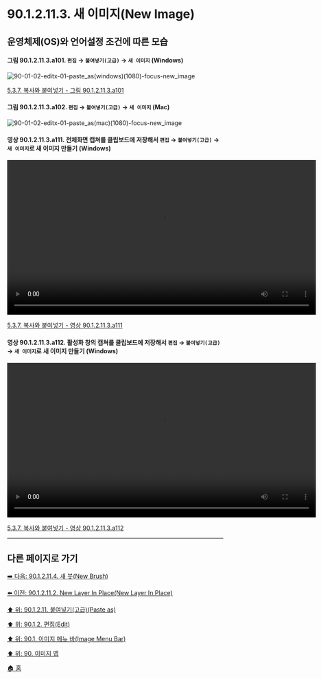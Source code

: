 # 90.1.2.11.3. 새 이미지(New Image)
## 운영체제(OS)와 언어설정 조건에 따른 모습

<a id="90-01-02-11-03-a101"></a>

#### 그림 90.1.2.11.3.a101. `편집` → `붙여넣기(고급)` → `새 이미지` (Windows)
![90-01-02-editx-01-paste_as(windows)(1080)-focus-new_image](https://github.com/wonder13662/gimp/assets/15767104/df554206-b47d-4f48-ab03-03e3202bb3be)

[5.3.7. 복사와 붙여넣기 - 그림 90.1.2.11.3.a101](./05-03-07-copy-and-paste.md#90-01-02-11-03-a101)

<a id="90-01-02-11-03-a102"></a>

#### 그림 90.1.2.11.3.a102. `편집` → `붙여넣기(고급)` → `새 이미지` (Mac)
![90-01-02-editx-01-paste_as(mac)(1080)-focus-new_image](https://github.com/wonder13662/gimp/assets/15767104/f6f9d8db-952f-4b64-8648-180986ca3186)

<a id="90-01-02-11-03-a111"></a>

#### 영상 90.1.2.11.3.a111. 전체화면 캡쳐를 클립보드에 저장해서 `편집` → `붙여넣기(고급)` → `새 이미지`로 새 이미지 만들기 (Windows)
<video controls="controls" width="720" src="https://github.com/wonder13662/gimp/assets/15767104/43c58bd8-aecd-4bb0-804e-459532ad2f88"></video>

[5.3.7. 복사와 붙여넣기 - 영상 90.1.2.11.3.a111](./05-03-07-copy-and-paste.md#90-01-02-11-03-a111)

<a id="90-01-02-11-03-a112"></a>

#### 영상 90.1.2.11.3.a112. 활성화 창의 캡쳐를 클립보드에 저장해서 `편집` → `붙여넣기(고급)` → `새 이미지`로 새 이미지 만들기 (Windows)
<video controls="controls" width="720" src="https://github.com/wonder13662/gimp/assets/15767104/eb716971-ba1b-4165-a99c-f028d83e9846"></video>

[5.3.7. 복사와 붙여넣기 - 영상 90.1.2.11.3.a112](./05-03-07-copy-and-paste.md#90-01-02-11-03-a112)

***

## 다른 페이지로 가기

[➡️ 다음: 90.1.2.11.4. 새 붓(New Brush)](./90-01-02-11-04-new_brush.md)

[⬅️ 이전: 90.1.2.11.2. New Layer In Place(New Layer In Place)](./90-01-02-11-02-new_layer_in_place.md)

[⬆️ 위: 90.1.2.11. 붙여넣기(고급)(Paste as)](./90-01-02-11-00-paste_as.md)

[⬆️ 위: 90.1.2. 편집(Edit)](./90-01-02-00-edit.md)

[⬆️ 위: 90.1. 이미지 메뉴 바(Image Menu Bar)](./90-01-00-image-menu-bar.md)

[⬆️ 위: 90. 이미지 맵](./90-00-image-map.md)

[🏠 홈](./00-home.md)